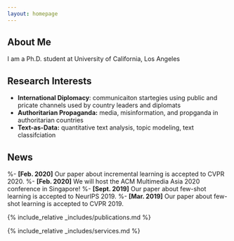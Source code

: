 ```yaml
---
layout: homepage
---
```


## About Me

I am a Ph.D. student at University of California, Los Angeles

## Research Interests

- **International Diplomacy**: communicaiton startegies using public and pricate channels used by country leaders and diplomats
- **Authoritarian Propaganda:** media, misinformation, and propganda in authoritarian countries  
- **Text-as-Data:** quantitative text analysis, topic modeling, text classifciation

## News

%- **[Feb. 2020]** Our paper about incremental learning is accepted to CVPR 2020.
%- **[Feb. 2020]** We will host the ACM Multimedia Asia 2020 conference in Singapore!
%- **[Sept. 2019]** Our paper about few-shot learning is accepted to NeurIPS 2019.
%- **[Mar. 2019]** Our paper about few-shot learning is accepted to CVPR 2019.

{% include_relative _includes/publications.md %}

{% include_relative _includes/services.md %}
